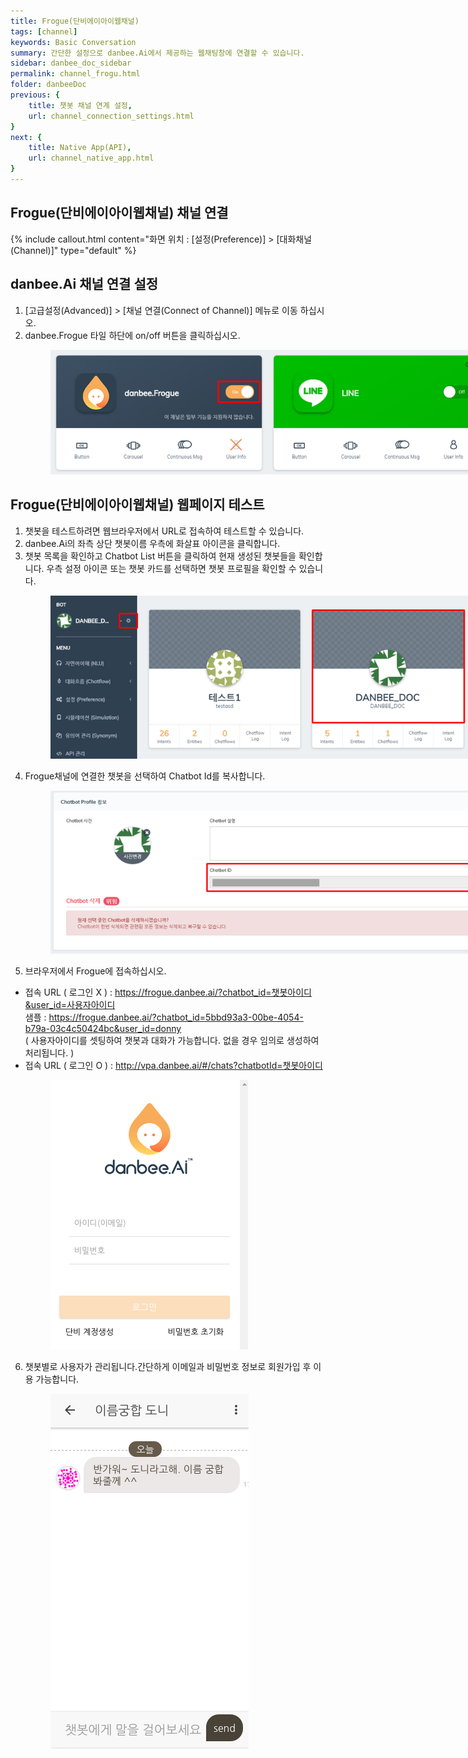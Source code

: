 ```yaml
---
title: Frogue(단비에이아이웹채널) 
tags: [channel]
keywords: Basic Conversation
summary: 간단한 설정으로 danbee.Ai에서 제공하는 웹채팅창에 연결할 수 있습니다.
sidebar: danbee_doc_sidebar
permalink: channel_frogu.html
folder: danbeeDoc
previous: {
    title: 챗봇 채널 연계 설정,
    url: channel_connection_settings.html
}
next: {
    title: Native App(API),
    url: channel_native_app.html
}
---
```


## Frogue(단비에이아이웹채널) 채널 연결 
 {% include callout.html content="화면 위치 : [설정(Preference)] > [대화채널(Channel)]" type="default" %}

## danbee.Ai 채널 연결 설정
1. [고급설정(Advanced)] > [채널 연결(Connect of Channel)] 메뉴로 이동 하십시오.
2. danbee.Frogue 타일 하단에 on/off 버튼을 클릭하십시오.<figure><img class="docimage" src="images/channel/frogue/frogue_danbee_setting.png" alt="Frogue 셋팅" style="max-width: 800px"></figure>

## Frogue(단비에이아이웹채널) 웹페이지 테스트
1. 챗봇을 테스트하려면 웹브라우저에서 URL로 접속하여 테스트할 수 있습니다.
2. danbee.Ai의 좌측 상단 챗봇이름 우측에 화살표 아이콘을 클릭합니다.
3. 챗봇 목록을 확인하고 Chatbot List 버튼을 클릭하여 현재 생성된 챗봇들을 확인합니다. 우측 설정 아이콘 또는 챗봇 카드를 선택하면 챗봇 프로필을 확인할 수 있습니다.<figure><img class="docimage" src="images/channel/frogue/frogue_danbee_chatbotlist.png" alt="챗봇 목록" style="max-width: 800px"></figure>
4. Frogue채널에 연결한 챗봇을 선택하여 Chatbot Id를 복사합니다.
    <figure><img class="docimage" src="images/channel/frogue/frogue_danbee_chatbotdetail.png" alt="챗봇 프로필" style="max-width: 800px"></figure>
5. 브라우저에서 <span class="link">Frogue</span>에 접속하십시오.
  * 접속 URL ( 로그인 X ) : https://frogue.danbee.ai/?chatbot_id=챗봇아이디&user_id=사용자아이디 <br />
    샘플 : https://frogue.danbee.ai/?chatbot_id=5bbd93a3-00be-4054-b79a-03c4c50424bc&user_id=donny <br />
    ( 사용자아이디를 셋팅하여 챗봇과 대화가 가능합니다. 없을 경우 임의로 생성하여 처리됩니다. ) <br />
  * 접속 URL ( 로그인 O )  : http://vpa.danbee.ai/#/chats?chatbotId=챗봇아이디 <figure><img class="docimage" src="images/channel/frogue/frogue_login.png" alt="Frogue 로그인" style="max-width: 800px"></figure>
6. 챗봇별로 사용자가 관리됩니다.간단하게 이메일과 비밀번호 정보로 회원가입 후 이용 가능합니다.<figure><img class="docimage" src="images/channel/frogue/frogue_chatting.png" alt="Frogue 대화" style="max-width: 800px"></figure>


 
